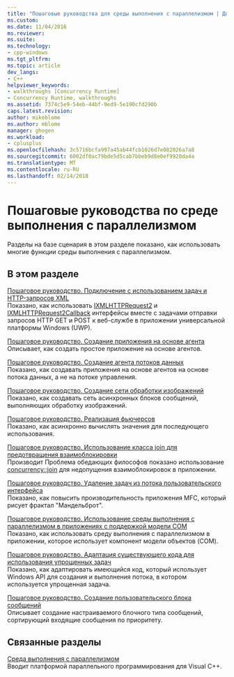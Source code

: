 ```yaml
---
title: "Пошаговые руководства для среды выполнения с параллелизмом | Документы Microsoft"
ms.custom: 
ms.date: 11/04/2016
ms.reviewer: 
ms.suite: 
ms.technology:
- cpp-windows
ms.tgt_pltfrm: 
ms.topic: article
dev_langs:
- C++
helpviewer_keywords:
- walkthroughs [Concurrency Runtime]
- Concurrency Runtime, walkthroughs
ms.assetid: 7374c5e9-54eb-44bf-9ed9-5e190cfd290b
caps.latest.revision: 
author: mikeblome
ms.author: mblome
manager: ghogen
ms.workload:
- cplusplus
ms.openlocfilehash: 3c5716bcfa997a45ab44fcb1026d7e082026a7a8
ms.sourcegitcommit: 6002df0ac79bde5d5cab7bbeb9d8e0ef9920da4a
ms.translationtype: MT
ms.contentlocale: ru-RU
ms.lasthandoff: 02/14/2018
---
```

# <a name="concurrency-runtime-walkthroughs"></a>Пошаговые руководства по среде выполнения с параллелизмом
Разделы на базе сценария в этом разделе показано, как использовать многие функции среды выполнения с параллелизмом.  
  
## <a name="in-this-section"></a>В этом разделе  
 [Пошаговое руководство. Подключение с использованием задач и HTTP-запросов XML](../../parallel/concrt/walkthrough-connecting-using-tasks-and-xml-http-requests.md)  
 Показано, как использовать [IXMLHTTPRequest2](http://msdn.microsoft.com/en-us/bbc11c4a-aecf-4d6d-8275-3e852e309908) и [IXMLHTTPRequest2Callback](http://msdn.microsoft.com/en-us/aa4b3f4c-6e28-458b-be25-6cce8865fc71) интерфейсы вместе с задачами отправки запросов HTTP GET и POST к веб-службе в приложении универсальной платформы Windows (UWP).  
  
 [Пошаговое руководство. Создание приложения на основе агента](../../parallel/concrt/walkthrough-creating-an-agent-based-application.md)  
 Описывает, как создать простое приложение на основе агентов.  
  
 [Пошаговое руководство. Создание агента потоков данных](../../parallel/concrt/walkthrough-creating-a-dataflow-agent.md)  
 Показано, как создавать приложения на основе агентов на основе потока данных, а не на потоке управления.  
  
 [Пошаговое руководство. Создание сети обработки изображений](../../parallel/concrt/walkthrough-creating-an-image-processing-network.md)  
 Показано, как создавать сеть асинхронных блоков сообщений, выполняющих обработку изображений.  
  
 [Пошаговое руководство. Реализация фьючерсов](../../parallel/concrt/walkthrough-implementing-futures.md)  
 Показано, как асинхронно вычислять значения для последующего использования.  
  
 [Пошаговое руководство. Использование класса join для предотвращения взаимоблокировки](../../parallel/concrt/walkthrough-using-join-to-prevent-deadlock.md)  
 Производит Проблема обедающих философов показано использование [concurrency::join](../../parallel/concrt/reference/join-class.md) для недопущения взаимоблокировок в приложении.  
  
 [Пошаговое руководство. Удаление задач из потока пользовательского интерфейса](../../parallel/concrt/walkthrough-removing-work-from-a-user-interface-thread.md)  
 Показано, как повысить производительность приложения MFC, который рисует фрактал "Мандельброт".  
  
 [Пошаговое руководство. Использование среды выполнения с параллелизмом в приложениях с поддержкой модели COM](../../parallel/concrt/walkthrough-using-the-concurrency-runtime-in-a-com-enabled-application.md)  
 Показано, как использовать среду выполнения с параллелизмом в приложении, которое использует компонент модели объектов (COM).  
  
 [Пошаговое руководство. Адаптация существующего кода для использования упрощенных задач](../../parallel/concrt/walkthrough-adapting-existing-code-to-use-lightweight-tasks.md)  
 Показано, как адаптировать имеющийся код, который использует Windows API для создания и выполнения потока, в котором используется упрощенная задача.  
  
 [Пошаговое руководство. Создание пользовательского блока сообщений](../../parallel/concrt/walkthrough-creating-a-custom-message-block.md)  
 Описывает создание настраиваемого блочного типа сообщений, сортирующий входящие сообщения по приоритету.  
  
## <a name="related-sections"></a>Связанные разделы  
 [Среда выполнения с параллелизмом](../../parallel/concrt/concurrency-runtime.md)  
 Вводит платформой параллельного программирования для Visual C++.

